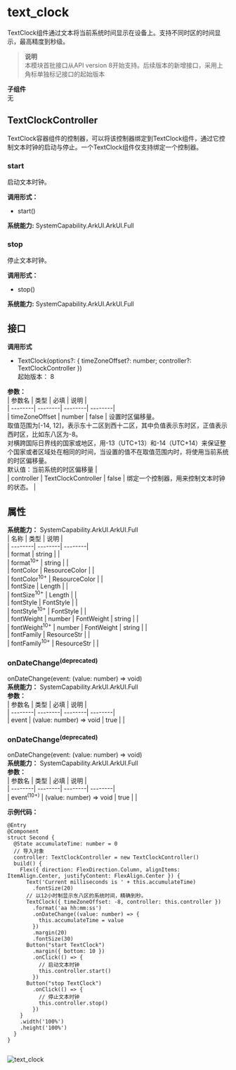 # text_clock    
TextClock组件通过文本将当前系统时间显示在设备上。支持不同时区的时间显示，最高精度到秒级。  
> **说明**   
>本模块首批接口从API version 8开始支持。后续版本的新增接口，采用上角标单独标记接口的起始版本  
  
 **子组件**   
无  
    
## TextClockController    
TextClock容器组件的控制器，可以将该控制器绑定到TextClock组件，通过它控制文本时钟的启动与停止。一个TextClock组件仅支持绑定一个控制器。  
    
### start    
启动文本时钟。  
  
 **调用形式：**     
- start()  
  
 **系统能力:**  SystemCapability.ArkUI.ArkUI.Full    
### stop    
停止文本时钟。  
  
 **调用形式：**     
- stop()  
  
 **系统能力:**  SystemCapability.ArkUI.ArkUI.Full    
## 接口  
  
  
    
 **调用形式**     
    
- TextClock(options?: { timeZoneOffset?: number; controller?: TextClockController })    
起始版本： 8    
    
 **参数：**     
| 参数名 | 类型 | 必填 | 说明 |  
| --------| --------| --------| --------|  
| timeZoneOffset | number | false | 设置时区偏移量。<br>取值范围为[-14, 12]，表示东十二区到西十二区，其中负值表示东时区，正值表示西时区，比如东八区为-8。<br>对横跨国际日界线的国家或地区，用-13（UTC+13）和-14（UTC+14）来保证整个国家或者区域处在相同的时间，当设置的值不在取值范围内时，将使用当前系统的时区偏移量。<br/>默认值：当前系统的时区偏移量 |  
| controller | TextClockController | false | 绑定一个控制器，用来控制文本时钟的状态。 |  
    
## 属性  
    
 **系统能力：** SystemCapability.ArkUI.ArkUI.Full    
| 名称 | 类型 | 说明 |  
| --------| --------| --------|  
| format |  string |  |  
| format<sup>10+</sup> |  string |  |  
| fontColor |  ResourceColor |  |  
| fontColor<sup>10+</sup> |  ResourceColor |  |  
| fontSize |  Length |  |  
| fontSize<sup>10+</sup> |  Length |  |  
| fontStyle |  FontStyle |  |  
| fontStyle<sup>10+</sup> |  FontStyle |  |  
| fontWeight |  number \| FontWeight \| string |  |  
| fontWeight<sup>10+</sup> |  number \| FontWeight \| string |  |  
| fontFamily |  ResourceStr |  |  
| fontFamily<sup>10+</sup> |  ResourceStr |  |  
    
### onDateChange<sup>(deprecated)</sup>    
onDateChange(event: (value: number) => void)    
 **系统能力：** SystemCapability.ArkUI.ArkUI.Full    
 **参数：**     
| 参数名 | 类型 | 必填 | 说明 |  
| --------| --------| --------| --------|  
| event | (value: number) => void | true |  |  
    
### onDateChange<sup>(deprecated)</sup>    
onDateChange(event: (value: number) => void)    
 **系统能力：** SystemCapability.ArkUI.ArkUI.Full    
 **参数：**     
| 参数名 | 类型 | 必填 | 说明 |  
| --------| --------| --------| --------|  
| event<sup>(10+)</sup> | (value: number) => void | true |  |  
    
 **示例代码：**   
```null    
@Entry  
@Component  
struct Second {  
  @State accumulateTime: number = 0  
  // 导入对象  
  controller: TextClockController = new TextClockController()  
  build() {  
    Flex({ direction: FlexDirection.Column, alignItems: ItemAlign.Center, justifyContent: FlexAlign.Center }) {  
      Text('Current milliseconds is ' + this.accumulateTime)  
        .fontSize(20)  
      // 以12小时制显示东八区的系统时间，精确到秒。  
      TextClock({ timeZoneOffset: -8, controller: this.controller })  
        .format('aa hh:mm:ss')  
        .onDateChange((value: number) => {  
          this.accumulateTime = value  
        })  
        .margin(20)  
        .fontSize(30)  
      Button("start TextClock")  
        .margin({ bottom: 10 })  
        .onClick(() => {  
          // 启动文本时钟  
          this.controller.start()  
        })  
      Button("stop TextClock")  
        .onClick(() => {  
          // 停止文本时钟  
          this.controller.stop()  
        })  
    }  
    .width('100%')  
    .height('100%')  
  }  
}  
    
```    
  
![text_clock](figures/text_clock.gif)  
